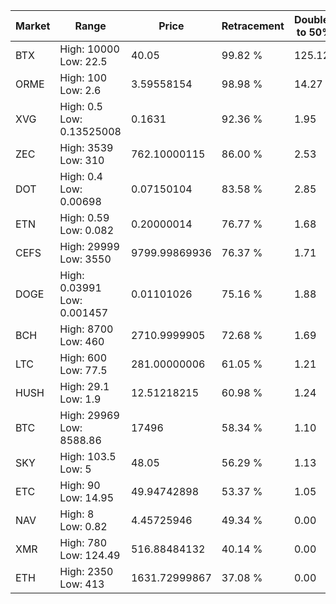 | Market | Range | Price| Retracement | Doubles to 50% |
| --- | --- | --- | --- | --- |
| BTX | High: 10000<br />Low: 22.5 | 40.05 | 99.82 % | 125.12 |
| ORME | High: 100<br />Low: 2.6 | 3.59558154 | 98.98 % | 14.27 |
| XVG | High: 0.5<br />Low: 0.13525008 | 0.1631 | 92.36 % | 1.95 |
| ZEC | High: 3539<br />Low: 310 | 762.10000115 | 86.00 % | 2.53 |
| DOT | High: 0.4<br />Low: 0.00698 | 0.07150104 | 83.58 % | 2.85 |
| ETN | High: 0.59<br />Low: 0.082 | 0.20000014 | 76.77 % | 1.68 |
| CEFS | High: 29999<br />Low: 3550 | 9799.99869936 | 76.37 % | 1.71 |
| DOGE | High: 0.03991<br />Low: 0.001457 | 0.01101026 | 75.16 % | 1.88 |
| BCH | High: 8700<br />Low: 460 | 2710.9999905 | 72.68 % | 1.69 |
| LTC | High: 600<br />Low: 77.5 | 281.00000006 | 61.05 % | 1.21 |
| HUSH | High: 29.1<br />Low: 1.9 | 12.51218215 | 60.98 % | 1.24 |
| BTC | High: 29969<br />Low: 8588.86 | 17496 | 58.34 % | 1.10 |
| SKY | High: 103.5<br />Low: 5 | 48.05 | 56.29 % | 1.13 |
| ETC | High: 90<br />Low: 14.95 | 49.94742898 | 53.37 % | 1.05 |
| NAV | High: 8<br />Low: 0.82 | 4.45725946 | 49.34 % | 0.00 |
| XMR | High: 780<br />Low: 124.49 | 516.88484132 | 40.14 % | 0.00 |
| ETH | High: 2350<br />Low: 413 | 1631.72999867 | 37.08 % | 0.00 |
